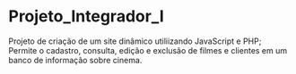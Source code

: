 # Projeto_Integrador_I
Projeto de criação de um site dinâmico utiliizando JavaScript e PHP; Permite o cadastro, consulta, edição e exclusão de filmes e clientes em um banco de informação sobre cinema.
